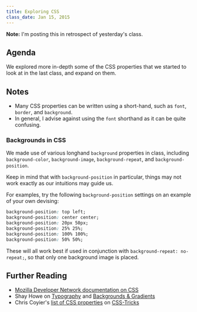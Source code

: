 ```yaml
---
title: Exploring CSS
class_date: Jan 15, 2015
---
```


**Note:** I'm posting this in retrospect of yesterday's class.

Agenda
------

We explored more in-depth some of the CSS properties that we started to look at in the last class, and expand on them.


Notes
-----

* Many CSS properties can be written using a short-hand, such as `font`, `border`, and `background`.
* In general, I advise against using the `font` shorthand as it can be quite confusing.


### Backgrounds in CSS

We made use of various longhand `background` properties in class, including `background-color`, `background-image`, `background-repeat`, and `background-position`.

Keep in mind that with `background-position` in particular, things may not work exactly as our intuitions may guide us.

For examples, try the following `background-position` settings on an example of your own devising:

```css
background-position: top left;
background-position: center center;
background-position: 20px 50px;
background-position: 25% 25%;
background-position: 100% 100%;
background-position: 50% 50%;
```

These will all work best if used in conjunction with `background-repeat: no-repeat;`, so that only one background image is placed.


Further Reading
---------------

* [Mozilla Developer Network documentation on CSS](https://developer.mozilla.org/en-US/docs/Web/CSS)
* Shay Howe on [Typography](http://learn.shayhowe.com/html-css/typography) and [Backgrounds & Gradients](http://learn.shayhowe.com/html-css/backgrounds-gradients)
* Chris Coyier's [list of CSS properties](http://css-tricks.com/almanac/properties/) on [CSS-Tricks](http://css-tricks.com)